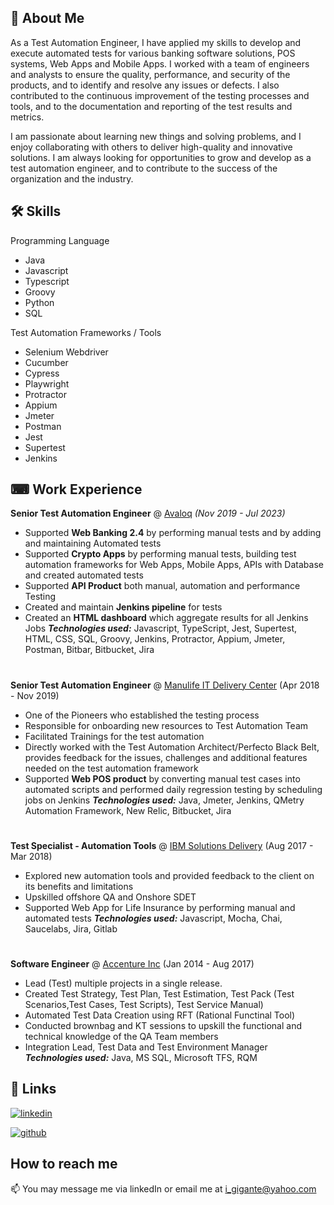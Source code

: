 
## 🚀 About Me
As a Test Automation Engineer, I have applied my skills to develop and execute automated tests for various banking software solutions, POS systems, Web Apps and Mobile Apps. I worked with a team of engineers and analysts to ensure the quality, performance, and security of the products, and to identify and resolve any issues or defects. I also contributed to the continuous improvement of the testing processes and tools, and to the documentation and reporting of the test results and metrics. 

I am passionate about learning new things and solving problems, and I enjoy collaborating with others to deliver high-quality and innovative solutions. I am always looking for opportunities to grow and develop as a test automation engineer, and to contribute to the success of the organization and the industry.


## 🛠 Skills
Programming Language

* Java
* Javascript
* Typescript
* Groovy
* Python
* SQL

Test Automation Frameworks / Tools

* Selenium Webdriver
* Cucumber
* Cypress
* Playwright
* Protractor
* Appium
* Jmeter
* Postman
* Jest
* Supertest
* Jenkins



## ⌨ Work Experience

**Senior Test Automation Engineer** @ [Avaloq](https://www.avaloq.com/) _(Nov 2019 - Jul 2023)_ 

  - Supported **Web Banking 2.4** by performing manual tests and by adding and maintaining Automated tests
  - Supported **Crypto Apps** by performing manual tests, building test automation frameworks for Web Apps, Mobile Apps, APIs with Database and created automated tests 
  - Supported **API Product** both manual, automation and performance Testing
  - Created and maintain **Jenkins pipeline** for tests
  - Created an **HTML dashboard** which aggregate results for all Jenkins Jobs
   **_Technologies used:_** Javascript, TypeScript, Jest, Supertest, HTML, CSS, SQL, Groovy, Jenkins, Protractor, Appium, Jmeter, Postman, Bitbar, Bitbucket, Jira
#

**Senior Test Automation Engineer** @ [Manulife IT Delivery Center](https://www.manulife.com.ph/about-us/newsroom/latest-news/manulife-it-delivery-center.html) (Apr 2018 - Nov 2019)
  - One of the Pioneers who established the testing process
  - Responsible for onboarding new resources to Test Automation Team 
  - Facilitated Trainings for the test automation
  - Directly worked with the Test Automation Architect/Perfecto Black Belt, provides feedback for the issues, challenges and additional features needed on the test automation framework
  - Supported **Web POS product** by converting manual test cases into automated scripts and performed daily regression testing by scheduling jobs on Jenkins
   **_Technologies used:_** Java, Jmeter, Jenkins, QMetry Automation Framework, New Relic, Bitbucket, Jira
#

**Test Specialist - Automation Tools** @ [IBM Solutions Delivery](https://www.ibm.com/) (Aug 2017 - Mar 2018)
  - Explored new automation tools and provided feedback to the client on its benefits and limitations
  - Upskilled offshore QA and Onshore SDET
  - Supported Web App for Life Insurance by performing manual and automated tests
**_Technologies used:_** Javascript, Mocha, Chai, Saucelabs, Jira, Gitlab
#

**Software Engineer** @ [Accenture Inc](https://www.ibm.com/) (Jan 2014 - Aug 2017)
  - Lead (Test) multiple projects in a single release.
  - Created Test Strategy, Test Plan, Test Estimation, Test Pack (Test Scenarios,Test Cases, Test Scripts), Test Service Manual)
  - Automated Test Data Creation using RFT (Rational Functinal Tool)
  - Conducted brownbag and KT sessions to upskill the functional and technical knowledge of the QA Team members
  - Integration Lead, Test Data and Test Environment Manager
  **_Technologies used:_** Java, MS SQL, Microsoft TFS, RQM


## 🔗 Links

[![linkedin](https://img.shields.io/badge/linkedin-0A66C2?style=for-the-badge&logo=linkedin&logoColor=white)](https://www.linkedin.com/in/ian-gigante-a663ab11a/)

[![github](
https://github.githubassets.com/favicons/favicon.png)](https://github.com/IanGigante)



## How to reach me

📫 You may message me via linkedIn or email me at i_gigante@yahoo.com

